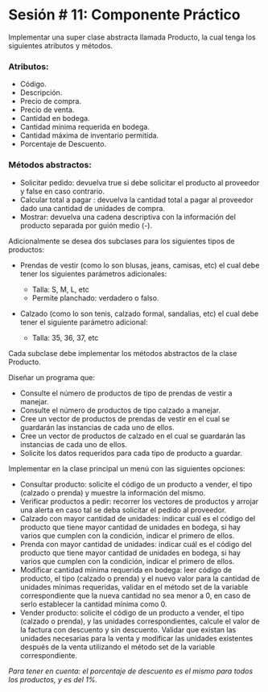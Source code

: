 # Sesión # 11: Componente Práctico

Implementar una super clase abstracta llamada Producto, la cual tenga los siguientes atributos y métodos.

### Atributos:

* Código.
* Descripción.
* Precio de compra.
* Precio de venta.
* Cantidad en bodega.
* Cantidad mínima requerida en bodega.
* Cantidad máxima de inventario permitida.
* Porcentaje de Descuento.

### Métodos abstractos:

* Solicitar pedido: devuelva true si debe solicitar el producto al proveedor y false en caso contrario.
* Calcular total a pagar : devuelva la cantidad total a pagar al proveedor dado una cantidad de unidades de compra.
* Mostrar: devuelva una cadena descriptiva con la información del producto separada por guión medio (-).

Adicionalmente se desea dos subclases para los siguientes tipos de productos:

* Prendas de vestir (como lo son blusas, jeans, camisas, etc) el cual debe tener los siguientes parámetros adicionales:
    * Talla: S, M, L, etc
    * Permite planchado: verdadero o falso.

* Calzado (como lo son tenis, calzado formal, sandalias, etc) el cual debe tener el siguiente parámetro adicional:
    * Talla: 35, 36, 37, etc

Cada subclase debe implementar los métodos abstractos de la clase Producto.


Diseñar un programa que:

* Consulte el número de productos de tipo de prendas de vestir a manejar.
* Consulte el número de productos de tipo calzado a manejar.
* Cree un vector de productos de prendas de vestir en el cual se guardarán las instancias de cada uno de ellos.
* Cree un vector de productos de calzado en el cual se guardarán las instancias de cada uno de ellos.
* Solicite los datos requeridos para cada tipo de producto a guardar.

Implementar en la clase principal un menú con las siguientes opciones:

* Consultar producto: solicite el código de un producto a vender, el tipo (calzado o prenda) y muestre la información del mismo.
* Verificar productos a pedir: recorrer los vectores de productos y arrojar una alerta en caso tal se deba solicitar el pedido al proveedor.
* Calzado con mayor cantidad de unidades: indicar cuál es el código del producto que tiene mayor cantidad de unidades en bodega, si hay varios que cumplen con la condición, indicar el primero de ellos.
* Prenda con mayor cantidad de unidades: indicar cuál es el código del producto que tiene mayor cantidad de unidades en bodega, si hay varios que cumplen con la condición, indicar el primero de ellos.
* Modificar cantidad mínima requerida en bodega: leer código de producto, el tipo (calzado o prenda) y el nuevo valor para la cantidad de unidades mínimas requeridas, validar en el método set de la variable correspondiente que la nueva cantidad no sea menor a 0, en caso de serlo establecer la cantidad mínima como 0.
* Vender producto: solicite el código de un producto a vender, el tipo (calzado o prenda), y las unidades correspondientes, calcule el valor de la factura con descuento y sin descuento. Validar que existan las unidades necesarias para la venta y modificar las unidades existentes después de la venta utilizando el método set de la variable correspondiente.

*Para tener en cuenta: el porcentaje de descuento es el mismo para todos los productos, y es del 1%.*


